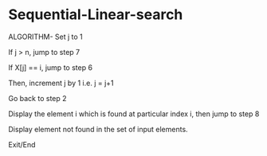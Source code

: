# Sequential-Linear-search
ALGORITHM-
Set j to 1

If j > n, jump to step 7

If X[j] == i, jump to step 6

Then, increment j by 1 i.e. j = j+1

Go back to step 2

Display the element i which is found at particular index i, then jump to step 8

Display element not found in the set of input elements.

Exit/End
